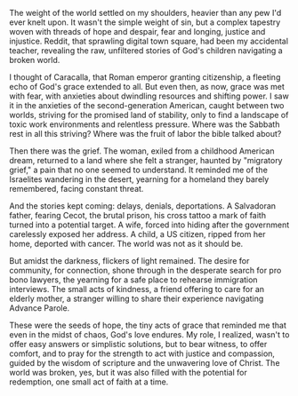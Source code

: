 The weight of the world settled on my shoulders, heavier than any pew I'd ever knelt upon. It wasn't the simple weight of sin, but a complex tapestry woven with threads of hope and despair, fear and longing, justice and injustice. Reddit, that sprawling digital town square, had been my accidental teacher, revealing the raw, unfiltered stories of God's children navigating a broken world.

I thought of Caracalla, that Roman emperor granting citizenship, a fleeting echo of God's grace extended to all. But even then, as now, grace was met with fear, with anxieties about dwindling resources and shifting power. I saw it in the anxieties of the second-generation American, caught between two worlds, striving for the promised land of stability, only to find a landscape of toxic work environments and relentless pressure. Where was the Sabbath rest in all this striving? Where was the fruit of labor the bible talked about?

Then there was the grief. The woman, exiled from a childhood American dream, returned to a land where she felt a stranger, haunted by "migratory grief," a pain that no one seemed to understand. It reminded me of the Israelites wandering in the desert, yearning for a homeland they barely remembered, facing constant threat.

And the stories kept coming: delays, denials, deportations. A Salvadoran father, fearing Cecot, the brutal prison, his cross tattoo a mark of faith turned into a potential target. A wife, forced into hiding after the government carelessly exposed her address. A child, a US citizen, ripped from her home, deported with cancer. The world was not as it should be.

But amidst the darkness, flickers of light remained. The desire for community, for connection, shone through in the desperate search for pro bono lawyers, the yearning for a safe place to rehearse immigration interviews. The small acts of kindness, a friend offering to care for an elderly mother, a stranger willing to share their experience navigating Advance Parole.

These were the seeds of hope, the tiny acts of grace that reminded me that even in the midst of chaos, God's love endures. My role, I realized, wasn't to offer easy answers or simplistic solutions, but to bear witness, to offer comfort, and to pray for the strength to act with justice and compassion, guided by the wisdom of scripture and the unwavering love of Christ. The world was broken, yes, but it was also filled with the potential for redemption, one small act of faith at a time.